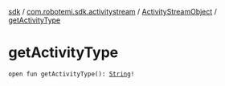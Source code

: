 [sdk](../../index.md) / [com.robotemi.sdk.activitystream](../index.md) / [ActivityStreamObject](index.md) / [getActivityType](./get-activity-type.md)

# getActivityType

`open fun getActivityType(): `[`String`](https://kotlinlang.org/api/latest/jvm/stdlib/kotlin/-string/index.html)`!`